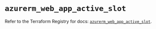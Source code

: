 # `azurerm_web_app_active_slot`

Refer to the Terraform Registry for docs: [`azurerm_web_app_active_slot`](https://registry.terraform.io/providers/hashicorp/azurerm/3.91.0/docs/resources/web_app_active_slot).
